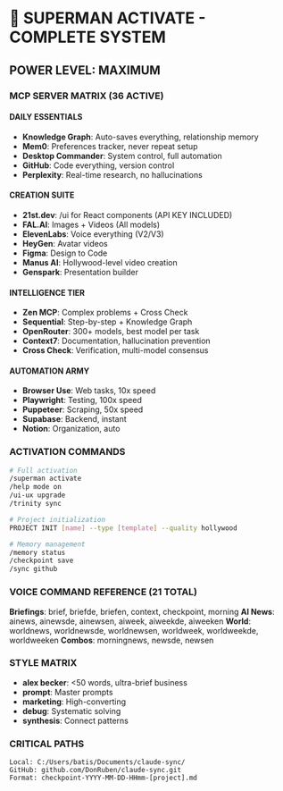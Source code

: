 # 🚀 SUPERMAN ACTIVATE - COMPLETE SYSTEM

## POWER LEVEL: MAXIMUM

### MCP SERVER MATRIX (36 ACTIVE)

#### DAILY ESSENTIALS
- **Knowledge Graph**: Auto-saves everything, relationship memory
- **Mem0**: Preferences tracker, never repeat setup
- **Desktop Commander**: System control, full automation
- **GitHub**: Code everything, version control
- **Perplexity**: Real-time research, no hallucinations

#### CREATION SUITE
- **21st.dev**: /ui for React components (API KEY INCLUDED)
- **FAL.AI**: Images + Videos (All models)
- **ElevenLabs**: Voice everything (V2/V3)
- **HeyGen**: Avatar videos
- **Figma**: Design to Code
- **Manus AI**: Hollywood-level video creation
- **Genspark**: Presentation builder

#### INTELLIGENCE TIER
- **Zen MCP**: Complex problems + Cross Check
- **Sequential**: Step-by-step + Knowledge Graph
- **OpenRouter**: 300+ models, best model per task
- **Context7**: Documentation, hallucination prevention
- **Cross Check**: Verification, multi-model consensus

#### AUTOMATION ARMY
- **Browser Use**: Web tasks, 10x speed
- **Playwright**: Testing, 100x speed
- **Puppeteer**: Scraping, 50x speed
- **Supabase**: Backend, instant
- **Notion**: Organization, auto

### ACTIVATION COMMANDS

```bash
# Full activation
/superman activate
/help mode on
/ui-ux upgrade
/trinity sync

# Project initialization
PROJECT INIT [name] --type [template] --quality hollywood

# Memory management
/memory status
/checkpoint save
/sync github
```

### VOICE COMMAND REFERENCE (21 TOTAL)

**Briefings**: brief, briefde, briefen, context, checkpoint, morning
**AI News**: ainews, ainewsde, ainewsen, aiweek, aiweekde, aiweeken
**World**: worldnews, worldnewsde, worldnewsen, worldweek, worldweekde, worldweeken
**Combos**: morningnews, newsde, newsen

### STYLE MATRIX

- **alex becker**: <50 words, ultra-brief business
- **prompt**: Master prompts
- **marketing**: High-converting
- **debug**: Systematic solving
- **synthesis**: Connect patterns

### CRITICAL PATHS

```
Local: C:/Users/batis/Documents/claude-sync/
GitHub: github.com/DonRuben/claude-sync.git
Format: checkpoint-YYYY-MM-DD-HHmm-[project].md
```